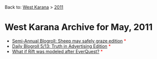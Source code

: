 Back to: [West Karana](/posts/westkarana.md) > [2011](/posts/2011/westkarana.md)
# West Karana Archive for May, 2011

* [Semi-Annual Blogroll: Sheep may safely graze edition](6361.md) <span style="color:red;">*</span>
* [Daily Blogroll 5/13: Truth in Advertising Edition](6367.md) <span style="color:red;">*</span>
* [What if Rift was modeled after EverQuest?](6372.md) <span style="color:red;">*</span>
